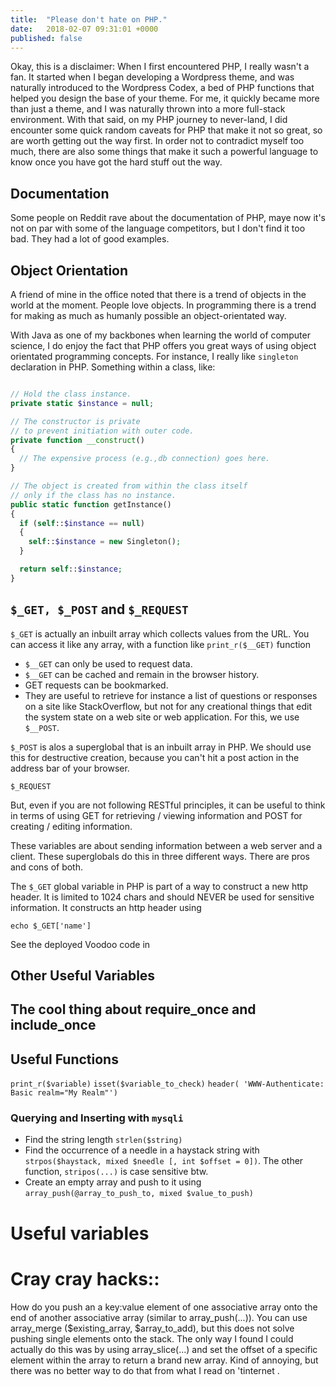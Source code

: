 ```yaml
---
title:  "Please don't hate on PHP."
date:   2018-02-07 09:31:01 +0000
published: false   
---
```



Okay, this is a disclaimer: When I first encountered PHP, I really wasn't a fan. It started when I began developing a Wordpress theme, and was naturally introduced to the Wordpress Codex, a bed of PHP functions that helped you design the base of your theme. For me, it quickly became more than just a theme, and I was naturally thrown into a more full-stack environment. With that said, on my PHP journey to never-land, I did encounter some quick random caveats for PHP that make it not so great, so are worth getting out the way first. In order not to contradict myself too much, there are also some things that make it such a powerful language to know once you have got the hard stuff out the way.

## Documentation

Some people on Reddit rave about the documentation of PHP, maye now it's not on par with some of the language competitors, but I don't find it too bad. They had a lot of good examples. 

## Object Orientation

A friend of mine in the office noted that there is a trend of objects in the world at the moment. People love objects. In programming there is a trend for making as much as humanly possible an object-orientated way.

With Java as one of my backbones when learning the world of computer science, I do enjoy the fact that PHP offers you great ways of using object orientated programming concepts. For instance, I really like `singleton` declaration in PHP. Something within a class, like:

```php

// Hold the class instance.
private static $instance = null;

// The constructor is private
// to prevent initiation with outer code.
private function __construct()
{
  // The expensive process (e.g.,db connection) goes here.
}

// The object is created from within the class itself
// only if the class has no instance.
public static function getInstance()
{
  if (self::$instance == null)
  {
    self::$instance = new Singleton();
  }

  return self::$instance;
}

```

## `$_GET, $_POST` and `$_REQUEST`

`$_GET` is actually an inbuilt array which collects values from the URL. You can access it like any array, with a function like `print_r($__GET)` function

* `$__GET` can only be used to request data.
* `$__GET` can be cached and remain in the browser history.
* GET requests can be bookmarked.
* They are useful to retrieve for instance a list of questions or responses on a site like StackOverflow, but not for any creational things that edit the system state on a web site or web application. For this, we use `$__POST`.

`$_POST` is alos a superglobal that is an inbuilt array in PHP. We should use this for destructive creation, because you can't hit a post action in the address bar of your browser.

`$_REQUEST`

But, even if you are not following RESTful principles, it can be useful to think in terms of using GET for retrieving / viewing information and POST for creating / editing information.


These variables are about sending information between a web server and a client. These superglobals do this in three different ways. There are pros and cons of both.

The `$_GET` global variable in PHP is part of a way to construct a new http header. It is limited to 1024 chars and should NEVER be used for sensitive information. It constructs an http header using

```
echo $_GET['name']
```

See the deployed Voodoo code in

## Other Useful Variables

## The cool thing about require_once and include_once

## Useful Functions

`print_r($variable)`
`isset($variable_to_check)`
`header( 'WWW-Authenticate: Basic realm="My Realm"')`


### Querying and Inserting with `mysqli`

* Find the string length `strlen($string)`
* Find the occurrence of a needle in a haystack string with `strpos($haystack, mixed $needle [, int $offset = 0])`. The other function, `stripos(...)` is case sensitive btw.
* Create an empty array and push to it using `array_push(@array_to_push_to, mixed $value_to_push)`


# Useful variables

# Cray cray hacks::

How do you push an a key:value element of one associative array onto the end of another associative array (similar to array_push(...)). You can use array_merge ($existing_array, $array_to_add), but this does not solve pushing single elements onto the stack. The only way I found I could actually do this was by using array_slice(...) and set the offset of a specific element within the array to return a brand new array. Kind of annoying, but there was no better way to do that from what I read on 'tinternet . 
